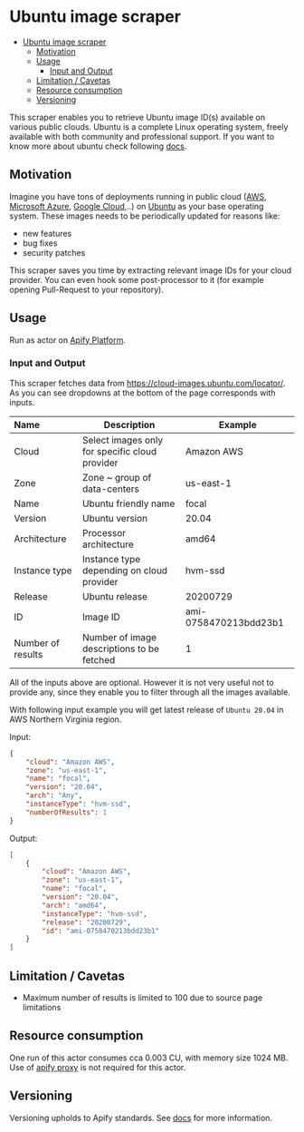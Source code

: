 # Ubuntu image scraper

- [Ubuntu image scraper](#ubuntu-image-scraper)
  - [Motivation](#motivation)
  - [Usage](#usage)
    - [Input and Output](#input-and-output)
  - [Limitation / Cavetas](#limitation--cavetas)
  - [Resource consumption](#resource-consumption)
  - [Versioning](#versioning)

This scraper enables you to retrieve Ubuntu image ID(s) available
on various public clouds. Ubuntu is a complete Linux operating system,
freely available with both community and professional support.
If you want to know more about ubuntu check following [docs](https://help.ubuntu.com/lts/installation-guide/s390x/ch01.html).

## Motivation

Imagine you have tons of deployments running in public cloud ([AWS](https://aws.amazon.com/),
[Microsoft Azure](https://azure.microsoft.com/), [Google Cloud](https://cloud.google.com/),..)
on [Ubuntu](https://ubuntu.com/) as your base operating system. These images needs to be periodically
updated for reasons like:

- new features
- bug fixes
- security patches

This scraper saves you time by extracting relevant image IDs for your cloud provider. You can even
hook some post-processor to it (for example opening Pull-Request to your repository).

## Usage

Run as actor on [Apify Platform](https://apify.com).

### Input and Output

This scraper fetches data from <https://cloud-images.ubuntu.com/locator/>. As you can see
dropdowns at the bottom of the page corresponds with inputs.

| Name              | Description                                    | Example               |
| :---------------- | ---------------------------------------------- | --------------------- |
| Cloud             | Select images only for specific cloud provider | Amazon AWS            |
| Zone              | Zone ~ group of data-centers                   | us-east-1             |
| Name              | Ubuntu friendly name                           | focal                 |
| Version           | Ubuntu version                                 | 20.04                 |
| Architecture      | Processor architecture                         | amd64                 |
| Instance type     | Instance type depending on cloud provider      | hvm-ssd               |
| Release           | Ubuntu release                                 | 20200729              |
| ID                | Image ID                                       | ami-0758470213bdd23b1 |
| Number of results | Number of image descriptions to be fetched     | 1                     |

All of the inputs above are optional. However it is not very useful not to provide any, since
they enable you to filter through all the images available.

With following input example you will get latest release of `Ubuntu 20.04` in AWS Northern Virginia region.

Input:

```json
{
    "cloud": "Amazon AWS",
    "zone": "us-east-1",
    "name": "focal",
    "version": "20.04",
    "arch": "Any",
    "instanceType": "hvm-ssd",
    "numberOfResults": 1
}
```

Output:

```json
[
    {
        "cloud": "Amazon AWS",
        "zone": "us-east-1",
        "name": "focal",
        "version": "20.04",
        "arch": "amd64",
        "instanceType": "hvm-ssd",
        "release": "20200729",
        "id": "ami-0758470213bdd23b1"
    }
]
```

## Limitation / Cavetas

- Maximum number of results is limited to 100 due to source page limitations

## Resource consumption

One run of this actor consumes cca 0.003 CU, with memory size 1024 MB.
Use of [apify proxy](https://apify.com/proxy) is not required for this actor.

## Versioning

Versioning upholds to Apify standards.
See [docs](https://docs.apify.com/actors/development/source-code#versioning) for more information.
